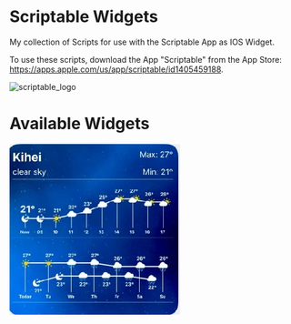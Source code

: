 # Scriptable Widgets
My collection of Scripts for use with the Scriptable App as IOS Widget.  

To use these scripts, download the App "Scriptable" from the App Store: https://apps.apple.com/us/app/scriptable/id1405459188.  

![scriptable_logo](https://user-images.githubusercontent.com/11858979/111028897-66893080-8402-11eb-90ba-01db711023a0.png)

# Available Widgets

![Weather Widget Preview](https://github.com/JaiDoubleU/Scriptable/blob/7e349021682c7a71c7db21c06b37613f4657d899/D38B0F73-6090-4DF8-88ED-66DD8315AA34.jpeg)
